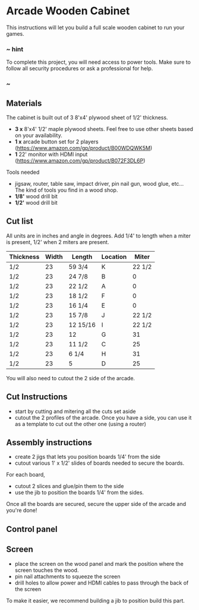 # Arcade Wooden Cabinet

This instructions will let you build a full scale wooden cabinet to run your games.

### ~ hint

To complete this project, you will need access to power tools. Make sure to follow all security procedures or
ask a professional for help.

### ~

## Materials

The cabinet is built out of 3 8'x4' plywood sheet of 1/2' thickness. 

* **3 x** 8'x4' 1/2' maple plywood sheets. Feel free to use other sheets based on your availability. 
* **1 x** arcade button set for 2 players (https://www.amazon.com/gp/product/B00WDQWK5M)
* **1** 22' monitor with HDMI input (https://www.amazon.com/gp/product/B072F3DL6P)

Tools needed

* jigsaw, router, table saw, impact driver, pin nail gun, wood glue, etc... The kind of tools you find in a wood shop.
* **1/8'** wood drill bit
* **1/2'** wood drill bit

## Cut list

All units are in inches and angle in degrees. Add 1/4' to length when a miter is present, 1/2' when 2 miters are present.

| Thickness | Width | Length   | Location | Miter
| --------- | ----- | -------- | -------- | -------
| 1/2       | 23    | 59 3/4   | K        | 22 1/2
| 1/2       | 23    | 24 7/8   | B        | 0
| 1/2       | 23    | 22 1/2   | A        | 0
| 1/2       | 23    | 18 1/2   | F        | 0
| 1/2       | 23    | 16 1/4   | E        | 0
| 1/2       | 23    | 15 7/8   | J        | 22 1/2
| 1/2       | 23    | 12 15/16 | I        | 22 1/2
| 1/2       | 23    | 12       | G        | 31
| 1/2       | 23    | 11 1/2   | C        | 25
| 1/2       | 23    | 6 1/4    | H        | 31
| 1/2       | 23    | 5        | D        | 25

You will also need to cutout the 2 side of the arcade.

## Cut Instructions

* start by cutting and mitering all the cuts set aside
* cutout the 2 profiles of the arcade. Once you have a side, you can use it as a template to cut out the other one (using a router)

## Assembly instructions

* create 2 jigs that lets you position boards 1/4' from the side
* cutout various 1' x 1/2' slides of boards needed to secure the boards.

For each board, 

* cutout 2 slices and glue/pin them to the side
* use the jib to position the boards 1/4' from the sides.

Once all the boards are secured, secure the upper side of the arcade and you're done!

## Control panel

## Screen

* place the screen on the wood panel and mark the position where the screen touches the wood.
* pin nail attachments to squeeze the screen
* drill holes to allow power and HDMI cables to pass through the back of the screen

To make it easier, we recommend building a jib to position build this part.